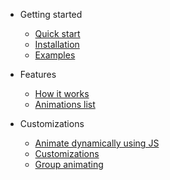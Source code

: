 - Getting started

    - [Quick start](README.md)
    - [Installation](install.md)
    - [Examples](example.md)

- Features 

    - [How it works](logic.md)
    - [Animations list](animations.md)

- Customizations

    - [Animate dynamically using JS](Animate-dynamically.md)
    - [Customizations](customization.md)
    - [Group animating](group-animation.md)
